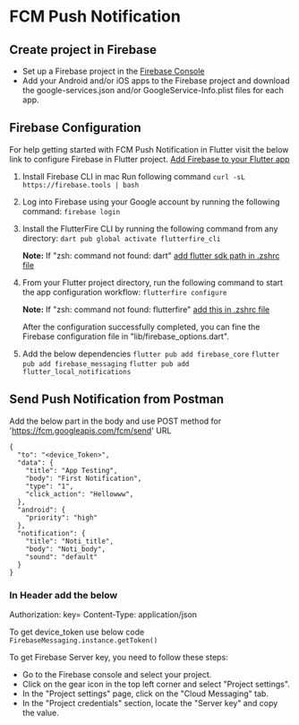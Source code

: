 # FCM Push Notification

## Create project in Firebase
- Set up a Firebase project in the [Firebase Console](https://console.firebase.google.com/)
- Add your Android and/or iOS apps to the Firebase project and download the google-services.json and/or GoogleService-Info.plist files for each app.

## Firebase Configuration 

For help getting started with FCM Push Notification in Flutter visit the below link to configure Firebase in Flutter project.
[Add Firebase to your Flutter app](https://firebase.google.com/docs/flutter/setup?platform=android)

1) Install Firebase CLI in mac
   Run following command
   `curl -sL https://firebase.tools | bash`

2) Log into Firebase using your Google account by running the following command:
   `firebase login`

3) Install the FlutterFire CLI by running the following command from any directory:
   `dart pub global activate flutterfire_cli`

   **Note:** If "zsh: command not found: dart" [add flutter sdk path in .zshrc file](https://stackoverflow.com/a/63982667)

4) From your Flutter project directory, run the following command to start the app configuration workflow:
   `flutterfire configure`

   **Note:** If "zsh: command not found: flutterfire" [add this in .zshrc file](https://stackoverflow.com/a/73266852)

   After the configuration successfully completed, you can fine the Firebase configuration file in "lib/firebase_options.dart".

5) Add the below dependencies
   `flutter pub add firebase_core`
   `flutter pub add firebase_messaging`
   `flutter pub add flutter_local_notifications`

## Send Push Notification from Postman
Add the below part in the body and use POST method for 'https://fcm.googleapis.com/fcm/send' URL
```
{
  "to": "<device_Token>",
  "data": {
    "title": "App Testing",
    "body": "First Notification",
    "type": "1",
    "click_action": "Hellowww",
  },
  "android": {
    "priority": "high"
  },
  "notification": {
    "title": "Noti_title",
    "body": "Noti_body",
    "sound": "default"
  }
}
```

### In Header add the below
Authorization: key=<Firebase server key>
Content-Type: application/json

To get device_token use below code
`FirebaseMessaging.instance.getToken()`

To get Firebase Server key, you need to follow these steps:
- Go to the Firebase console and select your project.
- Click on the gear icon in the top left corner and select "Project settings".
- In the "Project settings" page, click on the "Cloud Messaging" tab.
- In the "Project credentials" section, locate the "Server key" and copy the value.
